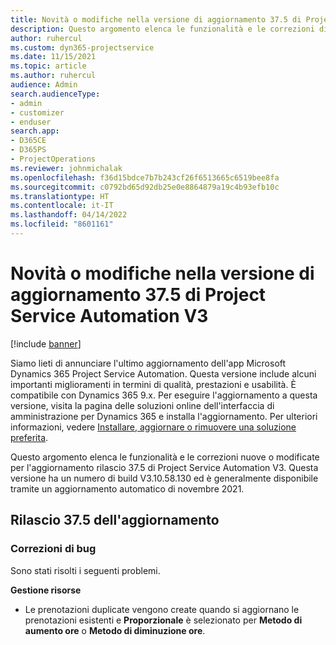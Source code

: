 ```yaml
---
title: Novità o modifiche nella versione di aggiornamento 37.5 di Project Service Automation V3
description: Questo argomento elenca le funzionalità e le correzioni disponibili nell'aggiornamento versione Microsoft Dynamics 365 Project Service Automation 37.5, V3.
author: ruhercul
ms.custom: dyn365-projectservice
ms.date: 11/15/2021
ms.topic: article
ms.author: ruhercul
audience: Admin
search.audienceType:
- admin
- customizer
- enduser
search.app:
- D365CE
- D365PS
- ProjectOperations
ms.reviewer: johnmichalak
ms.openlocfilehash: f36d15bdce7b7b243cf26f6513665c6519bee8fa
ms.sourcegitcommit: c0792bd65d92db25e0e8864879a19c4b93efb10c
ms.translationtype: HT
ms.contentlocale: it-IT
ms.lasthandoff: 04/14/2022
ms.locfileid: "8601161"
---
```

# <a name="whats-new-or-changed-in-project-service-automation-update-release-375-v3"></a>Novità o modifiche nella versione di aggiornamento 37.5 di Project Service Automation V3

[!include [banner](../includes/psa-now-project-operations.md)]

Siamo lieti di annunciare l'ultimo aggiornamento dell'app Microsoft Dynamics 365 Project Service Automation. Questa versione include alcuni importanti miglioramenti in termini di qualità, prestazioni e usabilità. È compatibile con Dynamics 365 9.x. Per eseguire l'aggiornamento a questa versione, visita la pagina delle soluzioni online dell'interfaccia di amministrazione per Dynamics 365 e installa l'aggiornamento. Per ulteriori informazioni, vedere [Installare, aggiornare o rimuovere una soluzione preferita](/power-platform/admin/install-remove-preferred-solution).

Questo argomento elenca le funzionalità e le correzioni nuove o modificate per l'aggiornamento rilascio 37.5 di Project Service Automation V3. Questa versione ha un numero di build V3.10.58.130 ed è generalmente disponibile tramite un aggiornamento automatico di novembre 2021.

## <a name="update-release-375"></a>Rilascio 37.5 dell'aggiornamento

### <a name="bug-fixes"></a>Correzioni di bug

Sono stati risolti i seguenti problemi.

**Gestione risorse**
- Le prenotazioni duplicate vengono create quando si aggiornano le prenotazioni esistenti e **Proporzionale** è selezionato per **Metodo di aumento ore** o **Metodo di diminuzione ore**.
